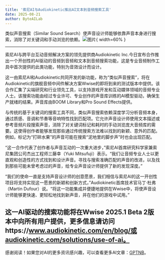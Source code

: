 ```yaml
---
title: '索尼AI与Audiokinetic推出AI文本到音频搜索工具'
date: 2025-08-21
author: ByteAILab
---
```


类似声音搜索（Similar Sound Search）使声音设计师能够依靠声音本身进行搜索，消除了对关键词和手动浏览的依赖。![图片](https://ai-techpark.com/wp-content/uploads/Sony-AI.jpg){ width=60% }

---
索尼AI与跨平台互动音频解决方案的领先提供商Audiokinetic Inc.今日宣布合作推出一个开创性的AI驱动的音频到音频和文本到音频搜索功能，这是专业音频制作工具中首次提供的此类功能，特别为音效设计而设计。

这一由索尼AI和Audiokinetic共同开发的新功能，称为“类似声音搜索”，将在Audiokinetic的旗舰音频中间件解决方案Wwise的即将到来的测试版本中提供。该合作汇集了尖端研究和行业领先工具，以支持游戏开发和互动媒体领域的音频专业人士。该搜索功能由经过专业许可、专业创作的声音库训练的AI模型驱动，确保生产就绪的结果。声音库由BOOM Library和Pro Sound Effects提供。

与传统的基于关键词的搜索工具不同，类似声音搜索依赖深度学习分析音频本身，通过质感、音调和节奏等音响特性找到匹配项。它允许声音设计师使用文本描述或参考音频片段搜索声音，消除了对关键词标记和耗时的手动浏览庞大音频库的需要。这使得创作者能够发现那些通过传统搜索方法难以找到的新颖、意外的匹配。例如，标记为“打碎水果”的声音可能在搜索“泥地里的脚步声”时也会出现匹配。

“这一合作代表了创作者与声音互动的一次重大进步，”索尼AI首席研究科学家兼索尼集团公司杰出工程师三藤幸（Yuki Mitsufuji）表示。“我们让音频专业人士以更直观和创造性的方式找到和设计声音。寻找与搜索准确匹配的声音的改进，以及找到那些可能未曾考虑过的声音，给专业声音设计师提供了新的发现深度。”

“我们的使命一直是支持声音设计师的创意愿景，我们相信与索尼AI的这一开创性项目将支持实现这一愿景的新颖和创新方式，”Audiokinetic首席技术官马丁·杜弗（Martin Dufour）说。“将这一功能集成并便捷地提供在Wwise中，将使声音设计师能够更快速、更轻松地找到新声音，并在他们的游戏中试用。”

这一AI驱动的搜索功能将在Wwise 2025.1 Beta 2版本中向所有用户提供，更多信息请访问https://www.audiokinetic.com/en/blog/或audiokinetic.com/solutions/use-of-ai。
---
感谢阅读！如果您对AI的更多资讯感兴趣，可以查看更多AI文章：[GPTNB](https://gptnb.com)。